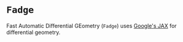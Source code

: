 # `Fadge`

Fast Automatic Differential GEometry (`Fadge`) uses
[Google's JAX](https://github.com/google/jax)
for differential geometry.
